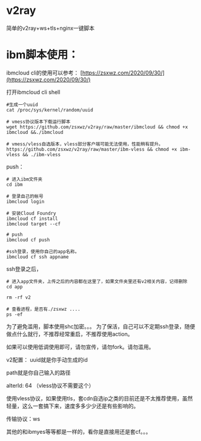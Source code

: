 # v2ray
简单的v2ray+ws+tls+nginx一键脚本


# ibm脚本使用：

ibmcloud cli的使用可以参考：
[https://zsxwz.com/2020/09/30/](https://zsxwz.com/2020/09/30/)

打开ibmcloud cli shell

```
#生成一个uuid
cat /proc/sys/kernel/random/uuid

# vmess协议版本下载运行脚本
wget https://github.com/zsxwz/v2ray/raw/master/ibmcloud && chmod +x ibmcloud &&./ibmcloud

# vmess/vless自选版本，vless部分客户端可能无法使用，性能稍有提升。
https://github.com/zsxwz/v2ray/raw/master/ibm-vless && chmod +x ibm-vless && ./ibm-vless

```


push：

```
# 进入ibm文件夹
cd ibm

# 登录自己的帐号
ibmcloud login

# 安装Cloud Foundry
ibmcloud cf install
ibmcloud target --cf

# push
ibmcloud cf push

#ssh登录，使用你自己的app名称。
ibmcloud cf ssh appname
```

ssh登录之后，
```
# 进入app文件夹，上传之后的内容都在这里了，如果文件夹里还有v2相关内容，记得删除
cd app

rm -rf v2

# 查看进程，是否有./zsxwz ....
ps -ef
```

为了避免滥用，脚本使用shc加密。。。
为了保活，自己可以不定期ssh登录，随便做点什么就行，不推荐经常重启，不推荐使用action。

如果可以使用低调使用即可，请勿宣传，请勿fork。请勿滥用。

v2配置：
uuid就是你手动生成的id

path就是你自己输入的路径

alterId: 64 （vless协议不需要这个）

使用vless协议，如果使用tls，套cdn自选ip之类的目前还是不太推荐使用，虽然轻量，这么一套搞下来，速度多多少少还是有些影响的。

传输协议：ws

其他的和ibmyes等等都是一样的，看你是直接用还是套cf。。。



